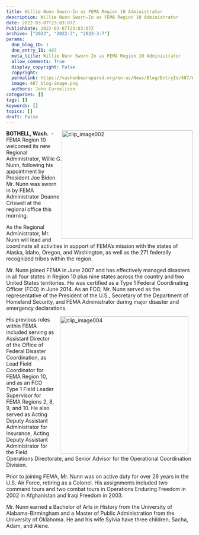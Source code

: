 ```yaml
---
title: Willie Nunn Sworn-In as FEMA Region 10 Administrator
description: Willie Nunn Sworn-In as FEMA Region 10 Administrator
date: 2022-03-07T23:03:07Z
PublishDate: 2022-03-07T23:03:07Z
archive: ["2022", "2022-3", "2022-3-7"]
params:
  dnn_blog_ID: 1
  dnn_entry_ID: 487
  meta_title: Willie Nunn Sworn-In as FEMA Region 10 Administrator
  allow_comments: True
  display_copyright: False
  copyright:
  permalink: https://vashonbeprepared.org/en-us/News/Blog/EntryId/487/Willie-Nunn-Sworn-In-as-FEMA-Region-10-Administrator
  image: 487_blog-image.png
  authors: John Cornelison
categories: []
tags: []
keywords: []
topics: []
draft: False
---
```


<p><img width="354" height="292" title="clip_image002" align="right" style="margin: 0px; border: 0px currentcolor; border-image: none; float: right; display: inline; background-image: none;" alt="clip_image002" src="https://vashonbeprepared.org./images/487/Open-Live-Writer-e6af091e4086_D39B-clip_image002_32d2e6bd-4b33-4125-8bb8-7858f9fca367.gif" border="0" hspace="12"><b>BOTHELL, Wash</b>.&nbsp; -&nbsp; FEMA Region 10 welcomed its new Regional Administrator, Willie G. Nunn, following his appointment by President Joe Biden. Mr. Nunn was sworn in by FEMA Administrator Deanne Criswell at the regional office this morning.&nbsp; <p>As the Regional Administrator, Mr. Nunn will lead and coordinate all activities in support of FEMA’s mission with the states of Alaska, Idaho, Oregon, and Washington, as well as the 271 federally recognized tribes within the region. <p>Mr. Nunn joined FEMA in June 2007 and has effectively managed disasters in all four states in Region 10 plus nine states across the country and two United States territories. He was certified as a Type 1 Federal Coordinating Officer (FCO) in June 2014. As an FCO, Mr. Nunn served as the representative of the President of the U.S., Secretary of the Department of Homeland Security, and FEMA Administrator during major disaster and emergency declarations.<p><img width="347" height="369" title="clip_image004" align="right" style="border: 0px currentcolor; border-image: none; float: right; display: inline; background-image: none;" alt="clip_image004" src="https://vashonbeprepared.org./images/487/Open-Live-Writer-e6af091e4086_D39B-clip_image004_53660fad-d06b-47ea-95d7-b46e0aae2a7d.gif" border="0" hspace="12">His previous roles within FEMA included serving as Assistant Director of the Office of Federal Disaster Coordination, as Lead Field Coordinator for FEMA Region 10, and as an FCO Type 1 Field Leader Supervisor for FEMA Regions 2, 8, 9, and 10. He also served as Acting Deputy Assistant Administrator for Insurance, Acting Deputy Assistant Administrator for the Field Operations Directorate, and Senior Advisor for the Operational Coordination Division.<p>Prior to joining FEMA, Mr. Nunn was on active duty for over 26 years in the U.S. Air Force, retiring as a Colonel. His assignments included two command tours and two combat tours in Operations Enduring Freedom in 2002 in Afghanistan and Iraqi Freedom in 2003.&nbsp; <p>Mr. Nunn earned a Bachelor of Arts in History from the University of Alabama-Birmingham and a Master of Public Administration from the University of Oklahoma. He and his wife Sylvia have three children, Sacha, Adam, and Alene.
